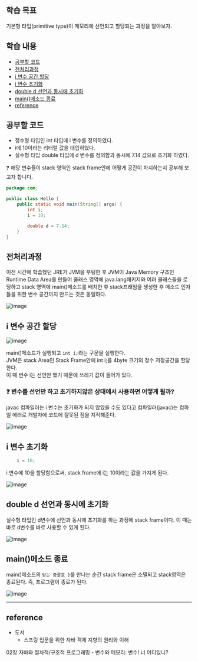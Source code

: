 ## **학습 목표**

기본형 타입(primitive type)이 메모리에 선언되고 할당되는 과정을 알아보자.

## **학습 내용**
- [공부할 코드](#공부할-코드)
- [전처리과정](#전처리과정)
- [i 변수 공간 할당](#i-변수-공간-할당)
- [i 변수 초기화](#i-변수-초기화)
- [double d 선언과 동시에 초기화](#double-d-선언과-동시에-초기화)
- [main()메소드 종료](#main()메소드-종료)
- [reference](#reference)

## **공부할 코드**

- 정수형 타입인 int 타입에 i 변수를 정의하였다.
- i에 10이라는 리터럴 값을 대입하였다.
- 실수형 타입 double 타입에 d 변수를 정의함과 동시에 7.14 값으로 초기화 하였다.

❓ 해당 변수들이 stack 영역인 stack frame안에 어떻게 공간이 차지하는지 공부해 보고자 합니다.

```java
package com;

public class Hello {
    public static void main(String[] args) {
        int i;
        i = 10;

        double d = 7.14;
    }
}
```

## **전처리과정**

이전 시간에 학습했던 JRE가 JVM을 부팅한 후 JVM이 Java Memory 구조인 Runtime Data Area를 만들어 클래스 영역에 java.lang패키지와 여러 클래스들을 로딩하고 stack 영역에 main()메소드를 배치한 후 stack프래임을 생성한 후 메소드 인자들을 위한 변수 공간까지 만드는 것은 동일하다.

![image](https://user-images.githubusercontent.com/69107255/120889521-8498b280-c638-11eb-9048-4dea300f21db.png)


## **i 변수 공간 할당**

![image](https://user-images.githubusercontent.com/69107255/120889472-561ad780-c638-11eb-94ee-23547e0c0398.png)


main()메소드가 실행되고 `int i;`라는 구문을 실행한다.<br>
JVM은 stack Area인 Stack Frame안에 int i;를 4byte 크기의 정수 저장공간을 할당한다.<br>
이 때 변수 i는 선언만 했기 때문에 쓰레기 값이 들어가 있다.

### **❓ 변수를 선언만 하고 초기하지않은 상태에서 사용하면 어떻게 될까?**

javac 컴파일러는 i 변수는 초기화가 되지 않았을 수도 있다고 컴파일러(javac)는 컴파일 에러로 개발자에 코드에 잘못된 점을 지적해준다.

![image](https://user-images.githubusercontent.com/69107255/120889165-d4767a00-c636-11eb-87df-93d630608891.png)


## **i 변수 초기화**

```java
    i = 10;
```
i 변수에 10을 할당함으로써, stack frame에 i는 10이라는 값을 가지게 된다.

![image](https://user-images.githubusercontent.com/69107255/120889325-7b5b1600-c637-11eb-922d-6436742c5e52.png)


## **double d 선언과 동시에 초기화**

실수형 타입인 d변수에 선언과 동시에 초기화를 하는 과정에 stack frame이다.
이 때는 바로 d변수를 바로 사용할 수 있게 된다.

![image](https://user-images.githubusercontent.com/69107255/120889451-37b4dc00-c638-11eb-9883-aa3e321664a1.png)

## **main()메소드 종료**

main()메소드의 `닫는 중괄호 }`를 만나는 순간 stack frame은 소멸되고 stack영역은 종료된다. 즉, 프로그램이 종료가 된다.

![image](https://user-images.githubusercontent.com/69107255/120889540-a85bf880-c638-11eb-9805-8b1167aeabbb.png)

---
## **reference**

- 도서
    - 스프링 입문을 위한 자바 객체 지향의 원리와 이해

02장 자바와 절차적/구조적 프로그래밍 - 변수와 메모리: 변수! 너 어디있니?